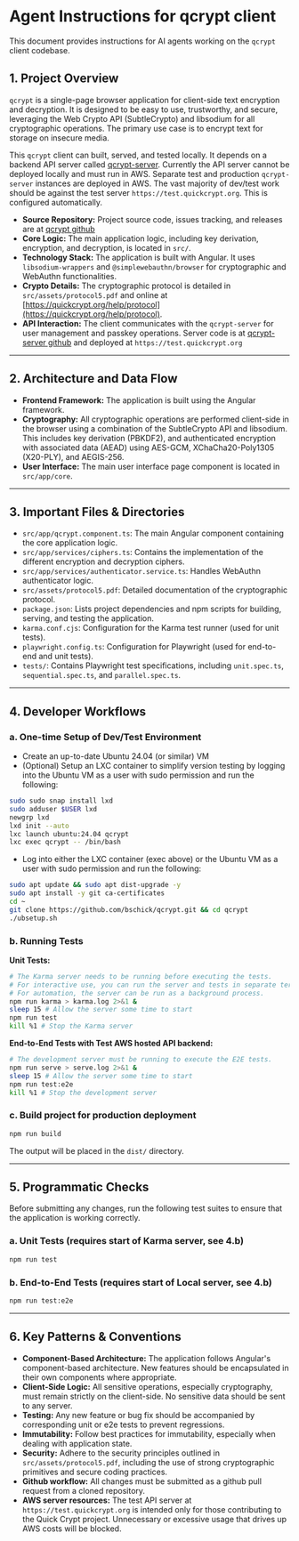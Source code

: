 # Agent Instructions for qcrypt client

This document provides instructions for AI agents working on the `qcrypt` client codebase.

## 1. Project Overview

`qcrypt` is a single-page browser application for client-side text encryption and decryption. It is designed to be easy to use, trustworthy, and secure, leveraging the Web Crypto API (SubtleCrypto) and libsodium for all cryptographic operations. The primary use case is to encrypt text for storage on insecure media.

This `qcrypt` client can built, served, and tested locally. It depends on a backend API server called [qcrypt-server](https://github.com/bschick/qcrypt-server). Currently the API server cannot be deployed locally and must run in AWS. Separate test and production `qcrypt-server` instances are deployed in AWS. The vast majority of dev/test work should be against the test server `https://test.quickcrypt.org`. This is configured automatically.


- **Source Repository:** Project source code, issues tracking, and releases are at [qcrypt github](https://github.com/bschick/qcrypt)
- **Core Logic:** The main application logic, including key derivation, encryption, and decryption, is located in `src/`.
- **Technology Stack:** The application is built with Angular. It uses `libsodium-wrappers` and `@simplewebauthn/browser` for cryptographic and WebAuthn functionalities.
- **Crypto Details:** The cryptographic protocol is detailed in `src/assets/protocol5.pdf` and online at [https://quickcrypt.org/help/protocol](https://quickcrypt.org/help/protocol).
- **API Interaction:** The client communicates with the `qcrypt-server` for user management and passkey operations. Server code is at [qcrypt-server github](https://github.com/bschick/qcrypt-server) and deployed at `https://test.quickcrypt.org`

---

## 2. Architecture and Data Flow

- **Frontend Framework:** The application is built using the Angular framework.
- **Cryptography:** All cryptographic operations are performed client-side in the browser using a combination of the SubtleCrypto API and libsodium. This includes key derivation (PBKDF2), and authenticated encryption with associated data (AEAD) using AES-GCM, XChaCha20-Poly1305 (X20-PLY), and AEGIS-256.
- **User Interface:** The main user interface page component is located in `src/app/core`.

---

## 3. Important Files & Directories

- `src/app/qcrypt.component.ts`: The main Angular component containing the core application logic.
- `src/app/services/ciphers.ts`: Contains the implementation of the different encryption and decryption ciphers.
- `src/app/services/authenticator.service.ts`: Handles WebAuthn authenticator logic.
- `src/assets/protocol5.pdf`: Detailed documentation of the cryptographic protocol.
- `package.json`: Lists project dependencies and npm scripts for building, serving, and testing the application.
- `karma.conf.cjs`: Configuration for the Karma test runner (used for unit tests).
- `playwright.config.ts`: Configuration for Playwright (used for end-to-end and unit tests).
- `tests/`: Contains Playwright test specifications, including `unit.spec.ts`, `sequential.spec.ts`, and `parallel.spec.ts`.

---

## 4. Developer Workflows

### a. One-time Setup of Dev/Test Environment

- Create an up-to-date Ubuntu 24.04 (or similar) VM
- (Optional) Setup an LXC container to simplify version testing by logging into the Ubuntu VM as a user with sudo permission and run the following:
```bash
sudo sudo snap install lxd
sudo adduser $USER lxd
newgrp lxd
lxd init --auto
lxc launch ubuntu:24.04 qcrypt
lxc exec qcrypt -- /bin/bash
```
- Log into either the LXC container (exec above) or the Ubuntu VM as a user with sudo permission and run the following:
```bash
sudo apt update && sudo apt dist-upgrade -y
sudo apt install -y git ca-certificates
cd ~
git clone https://github.com/bschick/qcrypt.git && cd qcrypt
./ubsetup.sh
```

### b. Running Tests

**Unit Tests:**
```bash
# The Karma server needs to be running before executing the tests.
# For interactive use, you can run the server and tests in separate terminals.
# For automation, the server can be run as a background process.
npm run karma > karma.log 2>&1 &
sleep 15 # Allow the server some time to start
npm run test
kill %1 # Stop the Karma server
```

**End-to-End Tests with Test AWS hosted API backend:**
```bash
# The development server must be running to execute the E2E tests.
npm run serve > serve.log 2>&1 &
sleep 15 # Allow the server some time to start
npm run test:e2e
kill %1 # Stop the development server
```

### c. Build project for production deployment

```bash
npm run build
```
The output will be placed in the `dist/` directory.


---

## 5. Programmatic Checks

Before submitting any changes, run the following test suites to ensure that the application is working correctly.

### a. Unit Tests (requires start of Karma server, see 4.b)
```bash
npm run test
```

### b. End-to-End Tests (requires start of Local server, see 4.b)
```bash
npm run test:e2e
```

---

## 6. Key Patterns & Conventions

- **Component-Based Architecture:** The application follows Angular's component-based architecture. New features should be encapsulated in their own components where appropriate.
- **Client-Side Logic:** All sensitive operations, especially cryptography, must remain strictly on the client-side. No sensitive data should be sent to any server.
- **Testing:** Any new feature or bug fix should be accompanied by corresponding unit or e2e tests to prevent regressions.
- **Immutability:** Follow best practices for immutability, especially when dealing with application state.
- **Security:** Adhere to the security principles outlined in `src/assets/protocol5.pdf`, including the use of strong cryptographic primitives and secure coding practices.
- **Github workflow:** All changes must be submitted as a github pull request from a cloned repository.
- **AWS server resources:** The test API server at `https://test.quickcrypt.org` is intended only for those contributing to the Quick Crypt project. Unnecessary or excessive usage that drives up AWS costs will be blocked.